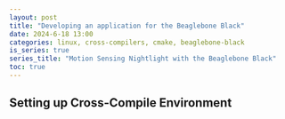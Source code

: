 ```yaml
---
layout: post
title: "Developing an application for the Beaglebone Black"
date: 2024-6-18 13:00
categories: linux, cross-compilers, cmake, beaglebone-black
is_series: true
series_title: "Motion Sensing Nightlight with the Beaglebone Black"
toc: true
---
```


## Setting up Cross-Compile Environment
